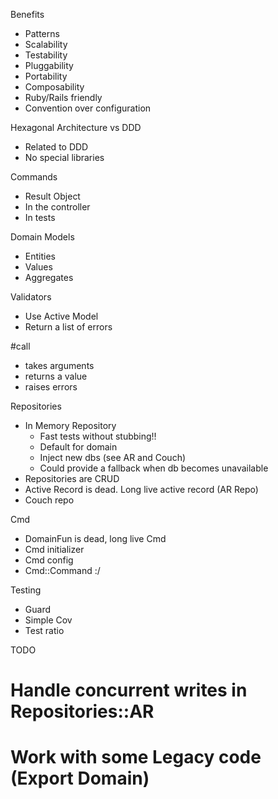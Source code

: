 Benefits
* Patterns
* Scalability
* Testability
* Pluggability
* Portability
* Composability
* Ruby/Rails friendly
* Convention over configuration

Hexagonal Architecture vs DDD
* Related to DDD
* No special libraries

Commands
* Result Object
* In the controller
* In tests

Domain Models
* Entities
* Values
* Aggregates

Validators
* Use Active Model
* Return a list of errors

#call
* takes arguments
* returns a value
* raises errors

Repositories
* In Memory Repository
  * Fast tests without stubbing!!
  * Default for domain
  * Inject new dbs (see AR and Couch)
  * Could provide a fallback when db becomes unavailable
* Repositories are CRUD
* Active Record is dead.  Long live active record (AR Repo)
* Couch repo

Cmd
* DomainFun is dead, long live Cmd
* Cmd initializer
* Cmd config
* Cmd::Command :/

Testing
* Guard
* Simple Cov
* Test ratio

TODO
# Handle concurrent writes in Repositories::AR
# Work with some Legacy code (Export Domain)
